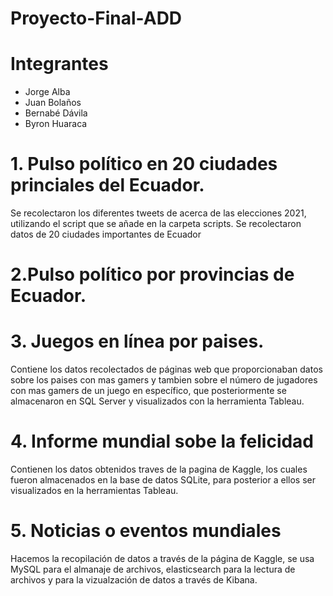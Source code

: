 # Proyecto-Final-ADD

# Integrantes
* Jorge Alba
* Juan Bolaños
* Bernabé Dávila
* Byron Huaraca

# 1. Pulso político en 20 ciudades princiales del Ecuador.
Se recolectaron los diferentes tweets de acerca de las elecciones 2021, utilizando el script que se añade en la carpeta scripts. Se recolectaron datos de 20 ciudades importantes de Ecuador

# 2.Pulso político por provincias de Ecuador.

# 3. Juegos en línea por paises.
Contiene los datos recolectados de páginas web que proporcionaban datos sobre los paises con mas gamers y tambien sobre el número de jugadores con mas gamers de un juego en específico, que posteriormente se almacenaron en SQL Server y visualizados con la herramienta Tableau.

# 4. Informe mundial sobe la felicidad
Contienen los datos obtenidos  traves de la pagina de Kaggle, los cuales fueron almacenados en la base de datos SQLite, para posterior a ellos ser visualizados en la herramientas Tableau.

# 5. Noticias o eventos mundiales
Hacemos la recopilación de datos a través de la página de Kaggle, se usa MySQL para el almanaje de archivos, elasticsearch para la lectura de archivos y para la vizualzación de datos a través de Kibana.
